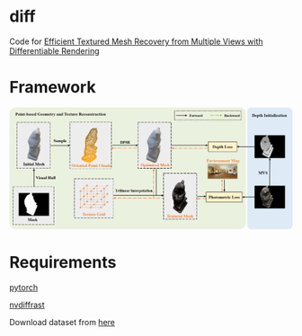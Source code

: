 # diff
Code for [Efficient Textured Mesh Recovery from Multiple Views with Differentiable Rendering](https://arxiv.org/abs/2205.12468)



# Framework
![framework](https://github.com/l1346792580123/diff/blob/main/fig/overview.png)


# Requirements
[pytorch](https://pytorch.org/)

[nvdiffrast](https://github.com/NVlabs/nvdiffrast)

Download dataset from [here](https://hkustconnect-my.sharepoint.com/:u:/g/personal/jzhangbs_connect_ust_hk/EazyGuwPC5tIkbI3fgeERgEBBUXBV16_hIkud_dhS34wVw?e=CWjJGP)
